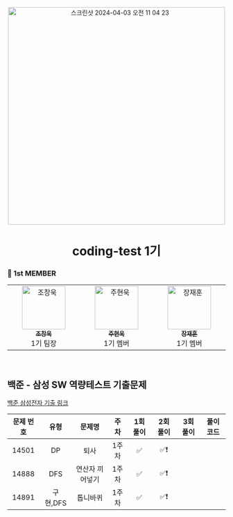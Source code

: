 <div align="center">
  <img width="500" alt="스크린샷 2024-04-03 오전 11 04 23" src="https://github.com/Caps-Job-Hunting/coding-test-first-class/assets/114224596/0196c88a-e47a-4a3d-8cd8-886bd724a802">
  <h1>coding-test 1기</h1>
</div>

### 🐶 1st MEMBER 
<table>
  <tbody>
    <tr>
      <td align="center"  width="16.66%"><a href="https://github.com/Chochanguk"><img src="https://avatars.githubusercontent.com/u/119058637?v=4" width="100px;" alt="조창욱"/><br /><sub><b>조창욱</b></sub></a><br /> 1기 팀장 </td>
      <td align="center"  width="16.66%"><a href="https://github.com/juhno1023"><img src="https://avatars.githubusercontent.com/u/114224596?s=64&v=4" width="100px;" alt="주현욱"/><br /><sub><b>주현욱</b></sub></a><br /> 1기 멤버 </td>
        <td align="center"  width="16.66%"><a href="https://github.com/jjhoooon"><img src="https://avatars.githubusercontent.com/u/58600024?v=4" width="100px;" alt="장재훈"/><br /><sub><b>장재훈</b></sub></a><br /> 1기 멤버 </td>  
  </tbody>
</table>
</br>

## 백준 - 삼성 SW 역량테스트 기출문제
 [백준 삼성전자 기출 링크](https://www.acmicpc.net/workbook/view/7610)

| 문제 번호 | 유형 | 문제명| 주차 | 1회 풀이 | 2회 풀이 | 3회 풀이 | 풀이 코드 |
| :-----: | :-----: | :-----: | :-----: | :-----: | :-----: | :-----: | ------- |
| 14501 | DP | 퇴사 | 1주차 | ✅ | ✅❗️ |  |
| 14888 | DFS | 연산자 끼어넣기| 1주차 | ✅ | ✅❗️ |  |
| 14891 | 구현,DFS | 톱니바퀴 | 1주차 | ✅ | ✅❗️ |  |

